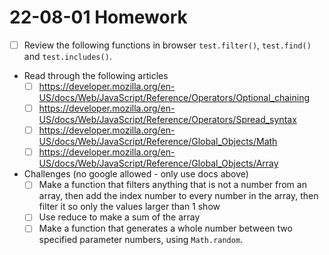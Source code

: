 
# 22-08-01 Homework

- [ ] Review the following functions in browser `test.filter()`, `test.find()` and `test.includes()`.
- Read through the following articles
    - [ ] https://developer.mozilla.org/en-US/docs/Web/JavaScript/Reference/Operators/Optional_chaining
    - [ ] https://developer.mozilla.org/en-US/docs/Web/JavaScript/Reference/Operators/Spread_syntax
    - [ ] https://developer.mozilla.org/en-US/docs/Web/JavaScript/Reference/Global_Objects/Math
    - [ ] https://developer.mozilla.org/en-US/docs/Web/JavaScript/Reference/Global_Objects/Array
- Challenges (no google allowed - only use docs above)
    - [ ] Make a function that filters anything that is not a number from an array, then add the index number to every number in the array, then filter it so only the values larger than 1 show
    - [ ] Use reduce to make a sum of the array
    - [ ] Make a function that generates a whole number between two specified parameter numbers, using `Math.random`.